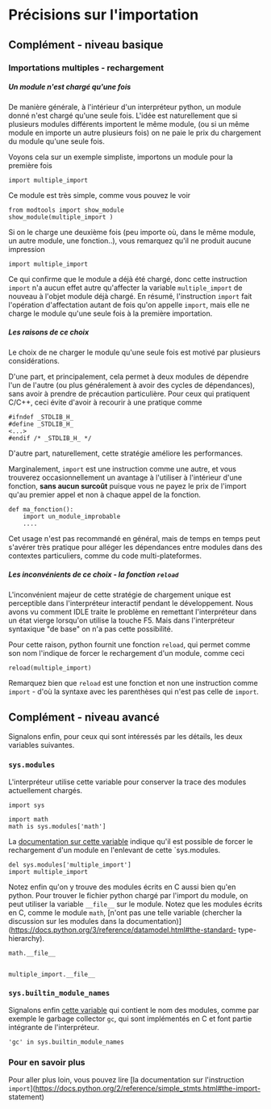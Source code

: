 
# Précisions sur l'importation

## Complément - niveau basique

### Importations multiples - rechargement

##### Un module n'est chargé qu'une fois

De manière générale, à l'intérieur d'un interpréteur python, un module donné
n'est chargé qu'une seule fois. L'idée est naturellement que si plusieurs
modules différents importent le même module, (ou si un même module en importe un
autre plusieurs fois) on ne paie le prix du chargement du module qu'une seule
fois.

Voyons cela sur un exemple simpliste, importons un module pour la première fois


    import multiple_import

Ce module est très simple, comme vous pouvez le voir


    from modtools import show_module
    show_module(multiple_import )

Si on le charge une deuxième fois (peu importe où, dans le même module, un autre
module, une fonction..), vous remarquez qu'il ne produit aucune impression


    import multiple_import 

Ce qui confirme que le module a déjà été chargé, donc cette instruction `import`
n'a aucun effet autre qu'affecter la variable `multiple_import` de nouveau à
l'objet module déjà chargé. En résumé, l'instruction `import` fait l'opération
d'affectation autant de fois qu'on appelle `import`, mais elle ne charge le
module qu'une seule fois à la première importation.

##### Les raisons de ce choix

Le choix de ne charger le module qu'une seule fois est motivé par plusieurs
considérations.

D'une part, et principalement, cela permet à deux modules de dépendre l'un de
l'autre (ou plus généralement à avoir des cycles de dépendances), sans avoir à
prendre de précaution particulière. Pour ceux qui pratiquent C/C++, ceci évite
d'avoir à recourir à une pratique comme

    #ifndef _STDLIB_H_
    #define _STDLIB_H_
    <...>
    #endif /* _STDLIB_H_ */

D'autre part, naturellement, cette stratégie améliore les performances.

Marginalement, `import` est une instruction comme une autre, et vous trouverez
occasionnellement un avantage à l'utiliser à l'intérieur d'une fonction, **sans
aucun surcoût** puisque vous ne payez le prix de l'import qu'au premier appel et
non à chaque appel de la fonction.

    def ma_fonction():
        import un_module_improbable
        ....

Cet usage n'est pas recommandé en général, mais de temps en temps peut s'avérer
très pratique pour alléger les dépendances entre modules dans des contextes
particuliers, comme du code multi-plateformes.

##### Les inconvénients de ce choix - la fonction `reload`

L'inconvénient majeur de cette stratégie de chargement unique est perceptible
dans l'interpréteur interactif pendant le développement. Nous avons vu comment
IDLE traite le problème en remettant l'interpréteur dans un état vierge
lorsqu'on utilise la touche F5. Mais dans l'interpréteur syntaxique "de base" on
n'a pas cette possibilité.

Pour cette raison, python fournit une fonction `reload`, qui permet comme son
nom l'indique de forcer le rechargement d'un module, comme ceci


    reload(multiple_import)

Remarquez bien que `reload` est une fonction et non une instruction comme
`import` - d'où la syntaxe avec les parenthèses qui n'est pas celle de `import`.

## Complément - niveau avancé

Signalons enfin, pour ceux qui sont intéressés par les détails, les deux
variables suivantes.

### `sys.modules`

L'interpréteur utilise cette variable pour conserver la trace des modules
actuellement chargés.


    import sys
    
    import math
    math is sys.modules['math']

La [documentation sur cette
variable](https://docs.python.org/2/library/sys.html#sys.modules) indique qu'il
est possible de forcer le rechargement d'un module en l'enlevant de cette
`sys.modules.


    del sys.modules['multiple_import']
    import multiple_import

Notez enfin qu'on y trouve des modules écrits en C aussi bien qu'en python. Pour
trouver le fichier python chargé par l'import du module, on peut utiliser la
variable `__file__` sur le module. Notez que les modules écrits en C, comme le
module `math`, [n'ont pas une telle variable (chercher la discussion sur les
modules dans la
documentation)](https://docs.python.org/3/reference/datamodel.html#the-standard-
type-hierarchy).


    math.__file__


    multiple_import.__file__

### `sys.builtin_module_names`

Signalons enfin [cette
variable](https://docs.python.org/2/library/sys.html#sys.builtin_module_names)
qui contient le nom des modules, comme par exemple le garbage collector `gc`,
qui sont implémentés en C et font partie intégrante de l'interpréteur.


    'gc' in sys.builtin_module_names

### Pour en savoir plus

Pour aller plus loin, vous pouvez lire [la documentation sur l'instruction
`import`](https://docs.python.org/2/reference/simple_stmts.html#the-import-
statement)
